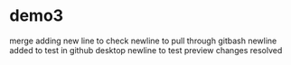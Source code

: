 # demo3
merge
adding new line to check
newline to pull through gitbash
newline added to test in github desktop
newline to test preview changes
resolved
